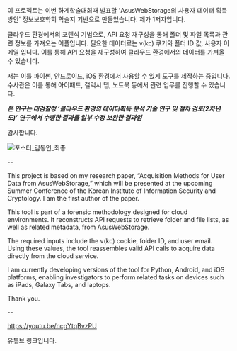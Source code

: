 이 프로젝트는 이번 하계학술대회때 발표할 'AsusWebStorage의 사용자 데이터 획득 방안' 정보보호학회 학술지 기반으로 만들었습니다.
제가 1저자입니다.

클라우드 환경에서의 포렌식 기법으로, API 요청 재구성을 통해 폴더 및 파일 목록과 관련 정보를 가져오는 어플입니다.
필요한 데이터로는 v(kc) 쿠키와 폴더 ID 값, 사용자 이메일 입니다. 이를 통해 API 요청을 재구성하여 클라우드 환경에서의 데이터를 가져올 수 있습니다.

저는 이를 파이썬, 안드로이드, iOS 환경에서 사용할 수 있게 도구를 제작하는 중입니다.
수사관은 이를 통해 아이패드, 갤럭시 탭, 노트북 등에서 관련 업무를 진행할 수 있습니다.

***본 연구는 대검찰청 ‘클라우드 환경의 데이터획득·분석 기술 연구 및 절차 검토(2차년도)’ 연구에서 수행한 결과를 일부 수정 보완한 결과임***

감사합니다.

![포스터_김동인_최종](https://github.com/user-attachments/assets/29ca5281-6185-4450-b45a-570b6b8bbf9a)



--



This project is based on my research paper, “Acquisition Methods for User Data from AsusWebStorage,” which will be presented at the upcoming Summer Conference of the Korean Institute of Information Security and Cryptology. I am the first author of the paper.

This tool is part of a forensic methodology designed for cloud environments. It reconstructs API requests to retrieve folder and file lists, as well as related metadata, from AsusWebStorage.

The required inputs include the v(kc) cookie, folder ID, and user email. Using these values, the tool reassembles valid API calls to acquire data directly from the cloud service.

I am currently developing versions of the tool for Python, Android, and iOS platforms, enabling investigators to perform related tasks on devices such as iPads, Galaxy Tabs, and laptops.

Thank you.

--


https://youtu.be/ncgYtqBvzPU


유튜브 링크입니다.
